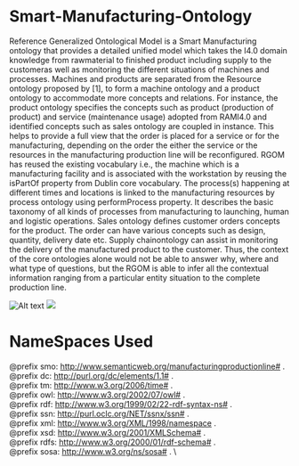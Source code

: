 # Smart-Manufacturing-Ontology

Reference Generalized Ontological Model is a Smart Manufacturing ontology that provides  a  detailed  unified model  which  takes  the  I4.0  domain  knowledge  from  rawmaterial to finished product including supply to the customeras  well  as  monitoring  the  different  situations  of  machines and  processes.  Machines  and  products  are  separated  from the  Resource  ontology proposed by [1],  to  form  a  machine  ontology and a product ontology to accommodate more concepts and relations.  For  instance,  the  product  ontology  specifies  the concepts such as product (production of product) and service (maintenance usage) adopted from RAMI4.0 and identified concepts such as sales ontology are coupled in instance. This helps to provide a full view that the order is placed for a service or for the manufacturing, depending on the order the either the service or the resources in the manufacturing production line  will  be  reconfigured.  RGOM  has  reused  the  existing vocabulary i.e., the machine which is a manufacturing facility and  is  associated  with  the  workstation  by  reusing  the isPartOf property from Dublin core vocabulary. The process(s) happening  at  different  times  and  locations  is  linked  to  the manufacturing resources by process ontology using performProcess property. It describes the basic taxonomy of all kinds of  processes  from  manufacturing  to  launching,  human  and logistic operations. Sales ontology defines customer orders concepts for the product. The order can have various concepts such  as  design,  quantity,  delivery  date  etc.  Supply  chainontology can assist in monitoring the delivery of the manufactured product to the customer. Thus, the context of the core ontologies alone would not be able to answer why, where and what  type  of  questions,  but  the  RGOM  is  able  to  infer  all the contextual information ranging from a particular entity situation  to  the  complete  production  line. 

![Alt text](./controllers_brief.svg)
<img src="./controllers_brief.svg">

# NameSpaces Used

@prefix smo: <http://www.semanticweb.org/manufacturingproductionline#> . \
@prefix dc: <http://purl.org/dc/elements/1.1#> . \
@prefix tm: <http://www.w3.org/2006/time#> . \
@prefix owl: <http://www.w3.org/2002/07/owl#> . \
@prefix rdf: <http://www.w3.org/1999/02/22-rdf-syntax-ns#> . \
@prefix ssn: <http://purl.oclc.org/NET/ssnx/ssn#> . \
@prefix xml: <http://www.w3.org/XML/1998/namespace> . \
@prefix xsd: <http://www.w3.org/2001/XMLSchema#> . \
@prefix rdfs: <http://www.w3.org/2000/01/rdf-schema#> . \
@prefix sosa: <http://www.w3.org/ns/sosa#> . \
